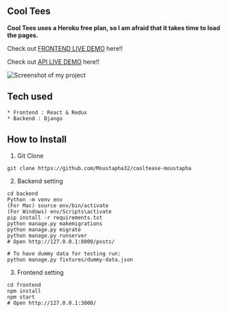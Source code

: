 ## Cool Tees

**Cool Tees uses a Heroku free plan, so I am afraid that it takes time to load the pages.**

Check out [FRONTEND LIVE DEMO](https://cooltease-frontend.herokuapp.com/) here!!

Check out [API LIVE DEMO](https://cooltease-backend.herokuapp.com/) here!!

![Screenshot of my project](https://res.cloudinary.com/rajitcloud/image/upload/v1652854954/image_g18hls.png)

## Tech used

```
* Frontend : React & Redux
* Backend : Django
```

## How to Install

1. Git Clone

```
git clone https://github.com/Moustapha32/cooltease-moustapha
```

2. Backend setting

```
cd backend
Python -m venv env
(For Mac) source env/bin/activate
(For Windows) env/Scripts\activate
pip install -r requirements.txt
python manage.py makemigrations
python manage.py migrate
python manage.py runserver
# Open http://127.0.0.1:8000/posts/

# To have dummy data for testing run:
python manage.py fixtures/dummy-data.json
```

3. Frontend setting

```
cd frontend
npm install
npm start
# Open http://127.0.0.1:3000/
```

